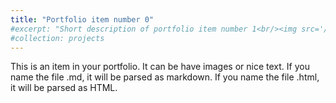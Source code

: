```yaml
---
title: "Portfolio item number 0"
#excerpt: "Short description of portfolio item number 1<br/><img src='/images/500x300.png'>"
#collection: projects
---
```


This is an item in your portfolio. It can be have images or nice text. If you name the file .md, it will be parsed as markdown. If you name the file .html, it will be parsed as HTML. 
